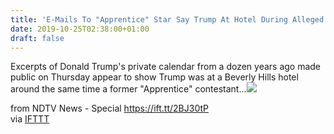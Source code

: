```yaml
---
title: 'E-Mails To "Apprentice" Star Say Trump At Hotel During Alleged Assault'
date: 2019-10-25T02:38:00+01:00
draft: false
---
```


Excerpts of Donald Trump's private calendar from a dozen years ago made public on Thursday appear to show Trump was at a Beverly Hills hotel around the same time a former "Apprentice" contestant...![](http://feeds.feedburner.com/~r/NDTV-LatestNews/~4/6FFj7R2n_Tw)  
  
from NDTV News - Special https://ift.tt/2BJ30tP  
via [IFTTT](https://ifttt.com/?ref=da&site=blogger)